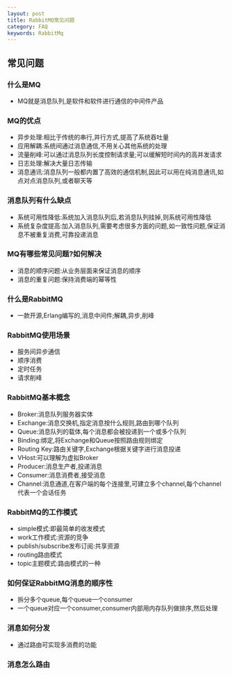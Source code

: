 ```yaml
---
layout: post
title: RabbitMQ常见问题
category: FAQ
keywords: RabbitMq
---
```

## 常见问题
### 什么是MQ
* MQ就是消息队列,是软件和软件进行通信的中间件产品

### MQ的优点
* 异步处理:相比于传统的串行,并行方式,提高了系统吞吐量
* 应用解耦:系统间通过消息通信,不用关心其他系统的处理
* 流量削峰:可以通过消息队列长度控制请求量;可以缓解短时间内的高并发请求
* 日志处理:解决大量日志传输
* 消息通讯:消息队列一般都内置了高效的通信机制,因此可以用在纯消息通讯,如点对点消息队列,或者聊天等

### 消息队列有什么缺点
* 系统可用性降低:系统加入消息队列后,若消息队列挂掉,则系统可用性降低
* 系统复杂度提高:加入消息队列,需要考虑很多方面的问题,如一致性问题,保证消息不被重复消费,可靠投递消息

### MQ有哪些常见问题?如何解决
* 消息的顺序问题:从业务层面来保证消息的顺序
* 消息的重复问题:保持消费端的幂等性

### 什么是RabbitMQ
* 一款开源,Erlang编写的,消息中间件;解耦,异步,削峰

### RabbitMQ使用场景
* 服务间异步通信
* 顺序消费
* 定时任务
* 请求削峰

### RabbitMQ基本概念
* Broker:消息队列服务器实体
* Exchange:消息交换机,指定消息按什么规则,路由到哪个队列
* Queue:消息队列的载体,每个消息都会被投递到一个或多个队列
* Binding:绑定,将Exchange和Queue按照路由规则绑定
* Routing Key:路由关键字,Exchange根据关键字进行消息投递
* VHost:可以理解为虚拟Broker
* Producer:消息生产者,投递消息
* Consumer:消息消费者,接受消息
* Channel:消息通道,在客户端的每个连接里,可建立多个channel,每个channel代表一个会话任务

### RabbitMQ的工作模式
* simple模式:即最简单的收发模式
* work工作模式:资源的竞争
* publish/subscribe发布订阅:共享资源
* routing路由模式
* topic主题模式:路由模式的一种

### 如何保证RabbitMQ消息的顺序性
* 拆分多个queue,每个queue一个consumer
* 一个queue对应一个consumer,consumer内部用内存队列做排序,然后处理

### 消息如何分发
* 通过路由可实现多消费的功能

### 消息怎么路由

